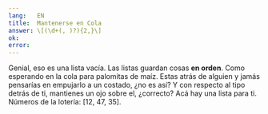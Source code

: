 ```yaml
---
lang:   EN
title:  Mantenerse en Cola
answer: \[(\d+(, )?){2,}\]
ok:     
error:  
---
```


Genial, eso es una lista vac&iacute;a. Las listas guardan cosas __en orden__.
       Como esperando en la cola para palomitas de ma&iacute;z. Estas atr&aacute;s de alguien y jam&aacute;s
       pensar&iacute;as en empujarlo a un costado, &iquest;no es as&iacute;? Y con respecto al tipo detr&aacute;s de ti,
           mantienes un ojo sobre el, &iquest;correcto?
    Ac&aacute; hay una lista para ti. N&uacute;meros de la loter&iacute;a: 
    [12, 47, 35].
